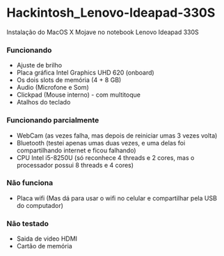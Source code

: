# Hackintosh_Lenovo-Ideapad-330S
Instalação do MacOS X Mojave no notebook Lenovo Ideapad 330S

### Funcionando
- Ajuste de brilho
- Placa gráfica Intel Graphics UHD 620 (onboard)
- Os dois slots de memória (4 + 8 GB)
- Audio (Microfone e Som)
- Clickpad (Mouse interno) - com multitoque
- Atalhos do teclado

### Funcionando parcialmente
- WebCam (as vezes falha, mas depois de reiniciar umas 3 vezes volta)
- Bluetooth (testei apenas umas duas vezes, e uma delas foi compartilhando internet e ficou falhando)
- CPU Intel i5-8250U (só reconhece 4 threads e 2 cores, mas o processador possui 8 threads e 4 cores)

### Não funciona
- Placa wifi (Mas dá para usar o wifi no celular e compartilhar pela USB do computador)

### Não testado
- Saida de video HDMI
- Cartão de memória
